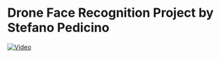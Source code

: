 # Drone Face Recognition Project by Stefano Pedicino





[![Video](https://imgur.com/a/uuw4jwU)](https://www.youtube.com/watch?v=LT069CChA-4)
